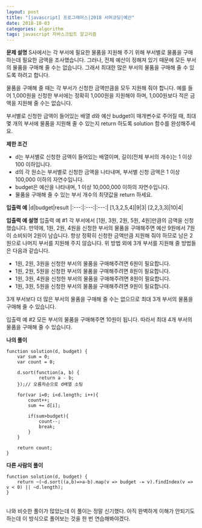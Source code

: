 ```yaml
---
layout: post
title: "[javascript] 프로그래머스|2018 서머코딩|예산"
date: 2018-10-03
categories: algorithm
tags: javascript 자바스크립트 알고리즘
---
```

**문제 설명**
S사에서는 각 부서에 필요한 물품을 지원해 주기 위해 부서별로 물품을 구매하는데 필요한 금액을 조사했습니다. 그러나, 전체 예산이 정해져 있기 때문에 모든 부서의 물품을 구매해 줄 수는 없습니다. 그래서 최대한 많은 부서의 물품을 구매해 줄 수 있도록 하려고 합니다.

물품을 구매해 줄 때는 각 부서가 신청한 금액만큼을 모두 지원해 줘야 합니다. 예를 들어 1,000원을 신청한 부서에는 정확히 1,000원을 지원해야 하며, 1,000원보다 적은 금액을 지원해 줄 수는 없습니다.

부서별로 신청한 금액이 들어있는 배열 d와 예산 budget이 매개변수로 주어질 때, 최대 몇 개의 부서에 물품을 지원해 줄 수 있는지 return 하도록 solution 함수를 완성해주세요.

**제한 조건**
- d는 부서별로 신청한 금액이 들어있는 배열이며, 길이(전체 부서의 개수)는 1 이상 100 이하입니다.
- d의 각 원소는 부서별로 신청한 금액을 나타내며, 부서별 신청 금액은 1 이상 100,000 이하의 자연수입니다.
- budget은 예산을 나타내며, 1 이상 10,000,000 이하의 자연수입니다.
- 물품을 구매해 줄 수 있는 부서 개수의 최댓값을 return 하세요.

**입출력 예**
|d|budget|result
|:---:|:---:|:---:|
[1,3,2,5,4]|9|3|
[2,2,3,3]|10|4|


**입출력 예 설명**
입출력 예 #1
각 부서에서 [1원, 3원, 2원, 5원, 4원]만큼의 금액을 신청했습니다. 만약에, 1원, 2원, 4원을 신청한 부서의 물품을 구매해주면 예산 9원에서 7원이 소비되어 2원이 남습니다. 항상 정확히 신청한 금액만큼 지원해 줘야 하므로 남은 2원으로 나머지 부서를 지원해 주지 않습니다. 위 방법 외에 3개 부서를 지원해 줄 방법들은 다음과 같습니다.

- 1원, 2원, 3원을 신청한 부서의 물품을 구매해주려면 6원이 필요합니다.
- 1원, 2원, 5원을 신청한 부서의 물품을 구매해주려면 8원이 필요합니다.
- 1원, 3원, 4원을 신청한 부서의 물품을 구매해주려면 8원이 필요합니다.
- 1원, 3원, 5원을 신청한 부서의 물품을 구매해주려면 9원이 필요합니다.

3개 부서보다 더 많은 부서의 물품을 구매해 줄 수는 없으므로 최대 3개 부서의 물품을 구매해 줄 수 있습니다.

입출력 예 #2
모든 부서의 물품을 구매해주면 10원이 됩니다. 따라서 최대 4개 부서의 물품을 구매해 줄 수 있습니다.

**나의 풀이**
~~~
function solution(d, budget) {
    var sum = 0;
    var count = 0;

    d.sort(function(a, b) {
            return a - b;
    });// 오름차순으로 d배열 소팅

    for(var i=0; i<d.length; i++){
        count++;
        sum += d[i];

        if(sum>budget){
            count--;
            break;
        }
    }

    return count;
}
~~~

**다른 사람의 풀이**
~~~
function solution(d, budget) {
    return ~(~d.sort((a,b)=>a-b).map(v => budget -= v).findIndex(v => v < 0) || ~d.length);
}
~~~
<br>
나와 비슷한 풀이가 많았는데 이 풀이는 정말 신기했다. 아직 완벽하게 이해가 안되기도 하는데 이 방식으로 풀어보는 것을 한 번 연습해봐야겠다.
